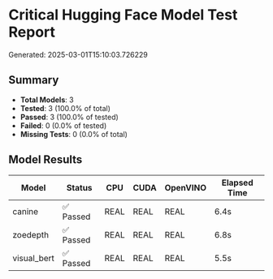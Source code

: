 # Critical Hugging Face Model Test Report

Generated: 2025-03-01T15:10:03.726229

## Summary

- **Total Models**: 3
- **Tested**: 3 (100.0% of total)
- **Passed**: 3 (100.0% of tested)
- **Failed**: 0 (0.0% of tested)
- **Missing Tests**: 0 (0.0% of total)

## Model Results

| Model | Status | CPU | CUDA | OpenVINO | Elapsed Time |
|-------|--------|-----|------|----------|---------------|
| canine | ✅ Passed | REAL | REAL | REAL | 6.4s |
| zoedepth | ✅ Passed | REAL | REAL | REAL | 6.8s |
| visual_bert | ✅ Passed | REAL | REAL | REAL | 5.5s |
